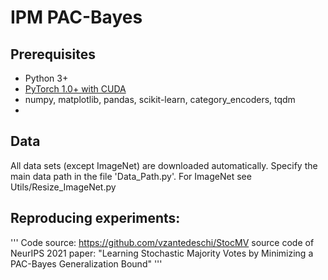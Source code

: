 # IPM PAC-Bayes
## Prerequisites

- Python 3+
- [PyTorch 1.0+ with CUDA](http://pytorch.org)
- numpy,  matplotlib, pandas, scikit-learn, category_encoders, tqdm
- 


## Data
All data sets (except ImageNet) are downloaded automatically.
Specify the main data path in the file 'Data_Path.py'.
For ImageNet see Utils/Resize_ImageNet.py 

## Reproducing experiments:



'''
Code source: https://github.com/vzantedeschi/StocMV
source code of NeurIPS 2021 paper: "Learning Stochastic Majority Votes by Minimizing a PAC-Bayes Generalization Bound"
'''

